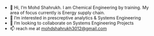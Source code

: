- 👋 Hi, I’m Mohd Shahrukh. I am Chemical Engineering by training. My area of focus currently is Energy supply chain.   
- 👀 I’m interested in prescreptive analytics & Systems Engineering 
- 💞️ I’m looking to collaborate on Systems Engineering Projects
- 📫 reach me at mohdshahrukh3012@gmail.com

<!---
shahrukhchem/shahrukhchem is a ✨ special ✨ repository because its `README.md` (this file) appears on your GitHub profile.
You can click the Preview link to take a look at your changes.
--->
